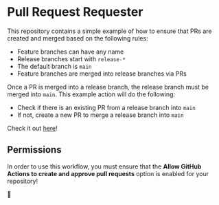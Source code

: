 # Pull Request Requester

This repository contains a simple example of how to ensure that PRs are created
and merged based on the following rules:

- Feature branches can have any name
- Release branches start with `release-*`
- The default branch is `main`
- Feature branches are merged into release branches via PRs

Once a PR is merged into a release branch, the release branch must be merged
into `main`. This example action will do the following:

- Check if there is an existing PR from a release branch into `main`
- If not, create a new PR to merge a release branch into `main`

Check it out [here](.github/workflows/pull-request-requester.yml)!

## Permissions

In order to use this workflow, you must ensure that the **Allow GitHub Actions
to create and approve pull requests** option is enabled for your repository!

:beers:
